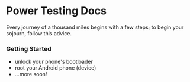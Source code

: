 # Power Testing Docs

Every journey of a thousand miles begins with a few steps; to begin your sojourn, follow this advice.

### Getting Started

* unlock your phone's bootloader
* root your Android phone (device)
* ...more soon!
